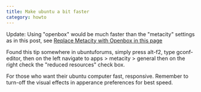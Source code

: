 ```yaml
---
title: Make ubuntu a bit faster
category: howto
---
```


Update: Using "openbox" would be much faster than the "metacity" settings as in this post, see [Replace Metacity with Openbox in this page](http://www.pelagodesign.com/blog/2009/07/21/how-to-make-ubuntu-linux-run-faster-on-a-laptop/)

Found this tip somewhere in ubuntuforums, simply press alt-f2, type gconf-editor, then on the left navigate to apps > metacity > general then on the right check the "reduced resources" check box.

For those who want their ubuntu computer fast, responsive. Remember to turn-off the visual effects in apperance preferences for best speed.

